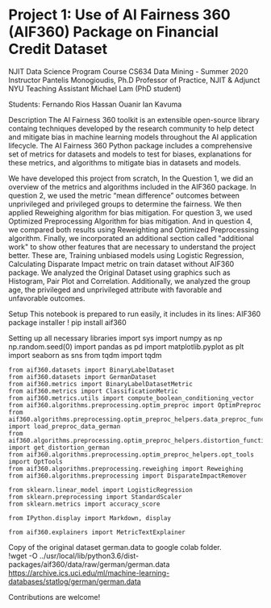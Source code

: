 Project 1: Use of AI Fairness 360 (AIF360) Package on Financial Credit Dataset
==============================================================================

NJIT Data Science Program
Course
CS634 Data Mining - Summer 2020
Instructor
Pantelis Monogioudis, Ph.D Professor of Practice, NJIT & Adjunct NYU
Teaching Assistant
Michael Lam (PhD student)

Students:
Fernando Rios
Hassan Ouanir
Ian Kavuma


Description
The AI Fairness 360 toolkit is an extensible open-source library containg techniques developed by the research community to help detect and mitigate bias in machine learning models throughout the AI application lifecycle. The AI Fairness 360 Python package includes
a comprehensive set of metrics for datasets and models to test for biases,
explanations for these metrics, and algorithms to mitigate bias in datasets and models. 

We have developed this project from scratch, In the Question 1, we did an overview of the metrics and algorithms included in the AIF360 package. In question 2, we used the metric “mean difference” outcomes between unprivileged and privileged groups to determine the fairness. We then applied Reweighing algorithm for bias mitigation. For question 3, we used Optimized Preprocessing Algorithm for bias mitigation. And in question 4, we compared both results using Reweighting and Optimized Preprocessing algorithm. Finally, we incorporated an additional section called "additional work" to show other features that are necessary to understand the project better. These are, Training unbiased models using Logistic Regression, Calculating Disparate Impact metric on train dataset without AIF360 package. We analyzed the Original Dataset using graphics such as Histogram, Pair Plot and Correlation. Additionally, we analyzed the group age, the privileged and unprivileged attribute with favorable and unfavorable outcomes.


Setup
This notebook is prepared to run easily, it includes in its lines:
AIF360 package installer
	! pip install aif360

Setting up all necessary libraries
	import sys
	import numpy as np
	np.random.seed(0)
	import pandas as pd
	import matplotlib.pyplot as plt
	import seaborn as sns
	from tqdm import tqdm

	from aif360.datasets import BinaryLabelDataset
	from aif360.datasets import GermanDataset
	from aif360.metrics import BinaryLabelDatasetMetric
	from aif360.metrics import ClassificationMetric
	from aif360.metrics.utils import compute_boolean_conditioning_vector
	from aif360.algorithms.preprocessing.optim_preproc import OptimPreproc
	from aif360.algorithms.preprocessing.optim_preproc_helpers.data_preproc_functions import load_preproc_data_german
	from aif360.algorithms.preprocessing.optim_preproc_helpers.distortion_functions import get_distortion_german
	from aif360.algorithms.preprocessing.optim_preproc_helpers.opt_tools import OptTools
	from aif360.algorithms.preprocessing.reweighing import Reweighing
	from aif360.algorithms.preprocessing import DisparateImpactRemover

	from sklearn.linear_model import LogisticRegression
	from sklearn.preprocessing import StandardScaler
	from sklearn.metrics import accuracy_score

	from IPython.display import Markdown, display
	
	from aif360.explainers import MetricTextExplainer

  Copy of the original dataset german.data to google colab folder.  
	!wget -O ../usr/local/lib/python3.6/dist-packages/aif360/data/raw/german/german.data https://archive.ics.uci.edu/ml/machine-learning-databases/statlog/german/german.data

Contributions are welcome!
